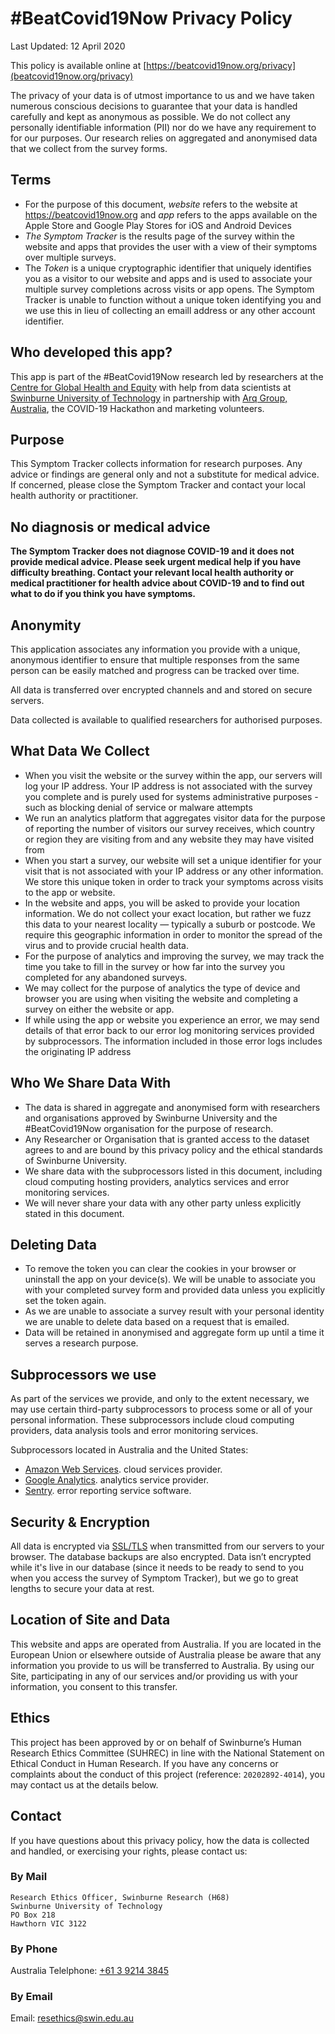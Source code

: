 # #BeatCovid19Now Privacy Policy

Last Updated: 12 April 2020

This policy is available online at [https://beatcovid19now.org/privacy](beatcovid19now.org/privacy)

The privacy of your data is of utmost importance to us and we have taken numerous conscious decisions to guarantee that your data is handled carefully and kept as anonymous as possible. We do not collect any personally identifiable information (PII) nor do we have any requirement to for our purposes. Our research relies on aggregated and anonymised data that we collect from the survey forms.

## Terms

- For the purpose of this document, _website_ refers to the website at https://beatcovid19now.org and _app_ refers to the apps available on the Apple Store and Google Play Stores for iOS and Android Devices
- _The Symptom Tracker_ is the results page of the survey within the website and apps that provides the user with a view of their symptoms over multiple surveys.
- The _Token_ is a unique cryptographic identifier that uniquely identifies you as a visitor to our website and apps and is used to associate your multiple survey completions across visits or app opens. The Symptom Tracker is unable to function without a unique token identifying you and we use this in lieu of collecting an emaill address or any other account identifier.

## Who developed this app?

This app is part of the #BeatCovid19Now research led by researchers at the [Centre for Global Health and Equity](https://www.swinburne.edu.au/research/global-health-equity/) with help from data scientists at [Swinburne University of Technology](https://www.swinburne.edu.au/) in partnership with [Arq Group, Australia](https://arq.group/), the COVID-19 Hackathon and marketing volunteers.

## Purpose

This Symptom Tracker collects information for research purposes. Any advice or findings are general only and not a substitute for medical advice. If concerned, please close the Symptom Tracker and contact your local health authority or practitioner.

## No diagnosis or medical advice

**The Symptom Tracker does not diagnose COVID-19 and it does not provide medical advice. Please seek urgent medical help if you have difficulty breathing. Contact your relevant local health authority or medical practitioner for health advice about COVID-19 and to find out what to do if you think you have symptoms.**

## Anonymity

This application associates any information you provide with a unique, anonymous identifier to ensure that multiple responses from the same person can be easily matched and progress can be tracked over time.

All data is transferred over encrypted channels and and stored on secure servers.

Data collected is available to qualified researchers for authorised purposes.

## What Data We Collect

- When you visit the website or the survey within the app, our servers will log your IP address. Your IP address is not associated with the survey you complete and is purely used for systems administrative purposes - such as blocking denial of service or malware attempts
- We run an analytics platform that aggregates visitor data for the purpose of reporting the number of visitors our survey receives, which country or region they are visiting from and any website they may have visited from
- When you start a survey, our website will set a unique identifier for your visit that is not associated with your IP address or any other information. We store this unique token in order to track your symptoms across visits to the app or website.
- In the website and apps, you will be asked to provide your location information. We do not collect your exact location, but rather we fuzz this data to your nearest locality — typically a suburb or postcode. We require this geographic information in order to monitor the spread of the virus and to provide crucial health data.
- For the purpose of analytics and improving the survey, we may track the time you take to fill in the survey or how far into the survey you completed for any abandoned surveys.
- We may collect for the purpose of analytics the type of device and browser you are using when visiting the website and completing a survey on either the website or app.
- If while using the app or website you experience an error, we may send details of that error back to our error log monitoring services provided by subprocessors. The information included in those error logs includes the originating IP address

## Who We Share Data With

- The data is shared in aggregate and anonymised form with researchers and organisations approved by Swinburne University and the #BeatCovid19Now organisation for the purpose of research.
- Any Researcher or Organisation that is granted access to the dataset agrees to and are bound by this privacy policy and the ethical standards of Swinburne University.
- We share data with the subprocessors listed in this document, including cloud computing hosting providers, analytics services and error monitoring services.
- We will never share your data with any other party unless explicitly stated in this document.

## Deleting Data

- To remove the token you can clear the cookies in your browser or uninstall the app on your device(s). We will be unable to associate you with your completed survey form and provided data unless you explicitly set the token again.
- As we are unable to associate a survey result with your personal identity we are unable to delete data based on a request that is emailed.
- Data will be retained in anonymised and aggregate form up until a time it serves a research purpose.

## Subprocessors we use

As part of the services we provide, and only to the extent necessary, we may use certain third-party subprocessors to process some or all of your personal information. These subprocessors include cloud computing providers, data analysis tools and error monitoring services.

Subprocessors located in Australia and the United States:

- [Amazon Web Services](https://aws.amazon.com/). cloud services provider.
- [Google Analytics](https://analytics.google.com). analytics service provider.
- [Sentry](https://www.sentry.io/). error reporting service software.

## Security & Encryption

All data is encrypted via [SSL/TLS](https://en.wikipedia.org/wiki/Transport_Layer_Security) when transmitted from our servers to your browser. The database backups are also encrypted. Data isn’t encrypted while it's live in our database (since it needs to be ready to send to you when you access the survey of Symptom Tracker), but we go to great lengths to secure your data at rest.

## Location of Site and Data

This website and apps are operated from Australia. If you are located in the European Union or elsewhere outside of Australia please be aware that any information you provide to us will be transferred to Australia. By using our Site, participating in any of our services and/or providing us with your information, you consent to this transfer.

## Ethics

This project has been approved by or on behalf of Swinburne’s Human Research Ethics Committee (SUHREC) in line with the National Statement on Ethical Conduct in Human Research. If you have any concerns or complaints about the conduct of this project (reference: `20202892-4014`), you may contact us at the details below.

## Contact

If you have questions about this privacy policy, how the data is collected and handled, or exercising your rights, please contact us:

### By Mail

```
Research Ethics Officer, Swinburne Research (H68)
Swinburne University of Technology
PO Box 218
Hawthorn VIC 3122
```

### By Phone

Australia Telelphone: [+61 3 9214 3845](callto:+61392143845)

### By Email

Email: [resethics@swin.edu.au](mailto:resethics@swin.edu.au)
